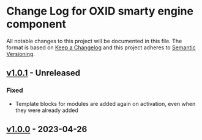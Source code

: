 # Change Log for OXID smarty engine component

All notable changes to this project will be documented in this file.
The format is based on [Keep a Changelog](http://keepachangelog.com/)
and this project adheres to [Semantic Versioning](http://semver.org/).

## [v1.0.1] - Unreleased

### Fixed
- Template blocks for modules are added again on activation, even when they were already added

## [v1.0.0] - 2023-04-26

[v1.0.1]: https://github.com/OXID-eSales/smarty-component/compare/v1.0.0...b-7.0.x
[v1.0.0]: https://github.com/OXID-eSales/smarty-component/releases/tag/v1.0.0